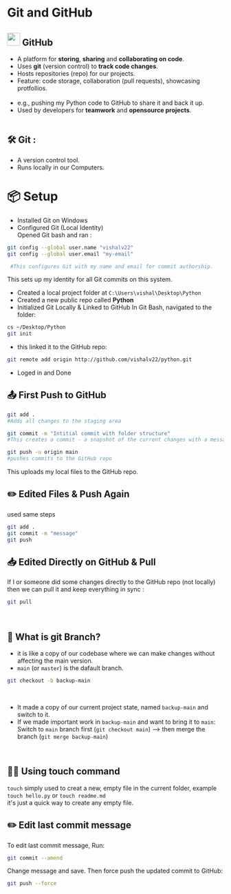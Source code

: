 # Git and GitHub 

## <img src="https://github.githubassets.com/images/modules/logos_page/GitHub-Mark.png" width="30"> GitHub

- A platform for **storing**, **sharing** and **collaborating on code**. <br>
- Uses **git** (version control) to **track code changes**.<br>
- Hosts repositories (repo) for our projects.<br>
- Feature: code storage, collaboration (pull requests), showcasing protfollios.<br><br>
- e.g., pushing my Python code to GitHub to share it and back it up.<br>
- Used by developers for **teamwork** and **opensource projects**.<br><br>

## 🛠️ Git :
- A version control tool.<br>
- Runs locally in our Computers.

# 📦 Setup
- Installed Git on Windows<br>
- Configured Git (Local Identity)<br>
Opened Git bash and ran :
```bash
git config --global user.name "vishalv22"
git config --global user.email "my-email"

 #This configures Git with my name and email for commit authorship.
```
This sets up my identity for all Git commits on this system.

- Created a local project folder at ```C:\Users\vishal\Desktop\Python```
- Created a new public repo called **Python** <br>
- Initialized Git Locally & Linked to GitHub
In Git Bash, navigated to the folder:
```bash
cs ~/Desktop/Python
git init
```
- this linked it to the GitHub repo:
```bash
git remote add origin http://github.com/vishalv22/python.git
```
- Loged in and Done
## 📤 First Push to GitHub
```bash
git add . 
#Adds all changes to the staging area

git commit -m "Intitial commit with folder structure"
#This creates a commit - a snapshot of the current changes with a message.

git push -u origin main
#pushes commits to the GitHub repo
```
This uploads my local files to the GitHub repo.

## ✏️ Edited Files & Push Again
used same steps
```bash
git add .
git commit -m "message"
git push
```

## 📥 Edited Directly on GitHub & Pull
If I or someone did some changes directly to the GitHub repo (not locally) then we can pull it and keep everything in sync :
```bash
git pull
```
<br>

## 🌿 What is git Branch?
- it is like a copy of our codebase where we can make changes without affecting the main version.
- ```main``` (or ```master```) is the dafault branch.
```bash
git checkout -b backup-main
```
<br>

- It made a copy of our current project state, named ```backup-main``` and switch to it. 
- If we made important work in ```backup-main``` and want to bring it to ```main```: <br>
Switch to ```main``` branch first (```git checkout main```) --> then merge the branch (```git merge backup-main```)
<br>

## 🫴🏻 Using touch command
```touch``` simply used to creat a new, empty file in the current folder, example ```touch hello.py``` or ```touch readme.md``` <br>
it's just a quick way to create any empty file.
<br>

## ✏️ Edit last commit message
To edit last commit message, Run:
```bash
git commit --amend
```
Change message and save.
Then force push the updated commit to GitHub:
```bash
git push --force
```
